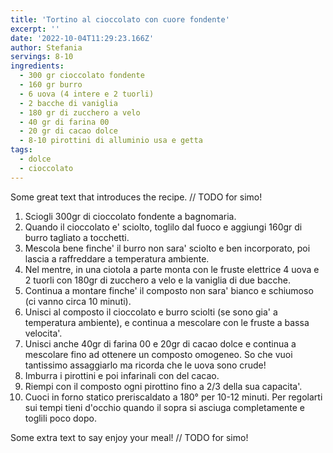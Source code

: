 ```yaml
---
title: 'Tortino al cioccolato con cuore fondente'
excerpt: ''
date: '2022-10-04T11:29:23.166Z'
author: Stefania
servings: 8-10
ingredients:
  - 300 gr cioccolato fondente
  - 160 gr burro
  - 6 uova (4 intere e 2 tuorli)
  - 2 bacche di vaniglia
  - 180 gr di zucchero a velo
  - 40 gr di farina 00
  - 20 gr di cacao dolce
  - 8-10 pirottini di alluminio usa e getta
tags:
  - dolce
  - cioccolato
---
```


Some great text that introduces the recipe. // TODO for simo!

1. Sciogli 300gr di cioccolato fondente a bagnomaria.
1. Quando il cioccolato e' sciolto, toglilo dal fuoco e aggiungi 160gr di burro tagliato a tocchetti.
1. Mescola bene finche' il burro non sara' sciolto e ben incorporato, poi lascia a raffreddare a temperatura ambiente.
1. Nel mentre, in una ciotola a parte monta con le fruste elettrice 4 uova e 2 tuorli con 180gr di zucchero a velo e la vaniglia di due bacche.
1. Continua a montare finche' il composto non sara' bianco e schiumoso (ci vanno circa 10 minuti).
1. Unisci al composto il cioccolato e burro sciolti (se sono gia' a temperatura ambiente), e continua a mescolare con le fruste a bassa velocita'.
1. Unisci anche 40gr di farina 00 e 20gr di cacao dolce e continua a mescolare fino ad ottenere un composto omogeneo. So che vuoi tantissimo assaggiarlo ma ricorda che le uova sono crude!
1. Imburra i pirottini e poi infarinali con del cacao.
1. Riempi con il composto ogni pirottino fino a 2/3 della sua capacita'.
1. Cuoci in forno statico preriscaldato a 180° per 10-12 minuti. Per regolarti sui tempi tieni d'occhio quando il sopra si asciuga completamente e toglili poco dopo.

Some extra text to say enjoy your meal!  // TODO for simo!
